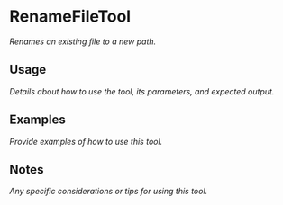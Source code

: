 ﻿# RenameFileTool

*Renames an existing file to a new path.*

## Usage

*Details about how to use the tool, its parameters, and expected output.*

## Examples

*Provide examples of how to use this tool.*

## Notes

*Any specific considerations or tips for using this tool.*